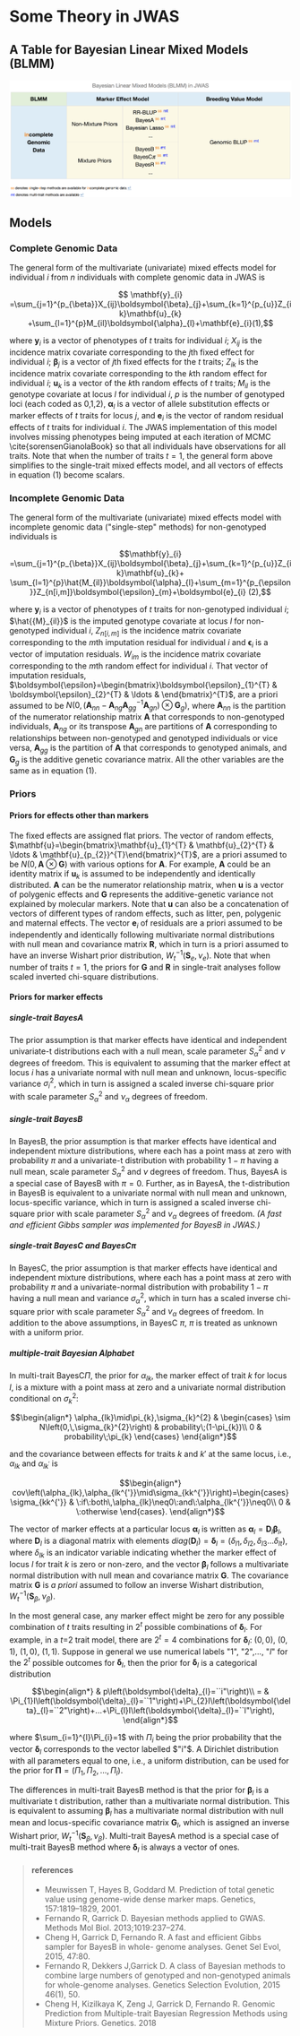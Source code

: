 # Some Theory in JWAS

## A Table for Bayesian Linear Mixed Models (BLMM)

![BLMM](../assets/BLMM.png)



## Models

### Complete Genomic Data
The general form of the multivariate (univariate) mixed effects model for individual $i$ from $n$ individuals with complete genomic data in JWAS is

$$
\mathbf{y}_{i}
 =\sum_{j=1}^{p_{\beta}}X_{ij}\boldsymbol{\beta}_{j}+\sum_{k=1}^{p_{u}}Z_{ik}\mathbf{u}_{k}
 +\sum_{l=1}^{p}M_{il}\boldsymbol{\alpha}_{l}+\mathbf{e}_{i}(1),$$

where $\mathbf{y}_{i}$ is a vector of phenotypes of $t$ traits for individual $i$; $X_{ij}$ is the incidence matrix covariate corresponding to the $j$th fixed effect for individual $i$; $\boldsymbol{\beta}_{j}$ is a vector of $j$th fixed effects for the $t$ traits; $Z_{ik}$ is the incidence matrix covariate corresponding to the $k$th random effect for individual $i$; $\boldsymbol{u}_{k}$ is a vector of the $k$th random effects of $t$ traits; $M_{il}$ is the genotype covariate at locus $l$ for individual $i$, $p$ is the number of genotyped loci (each coded as 0,1,2), $\boldsymbol{\alpha}_{l}$ is a vector of allele substitution effects or marker effects of $t$ traits for locus $j$, and $\mathbf{e}_{i}$ is the vector of random residual effects of $t$ traits for individual $i$. The JWAS implementation of this model involves missing phenotypes being imputed at each iteration of MCMC \cite{sorensenGianolaBook} so that all individuals have observations for all traits. Note that when the number of traits $t=1$, the general form above simplifies to the single-trait  mixed effects model, and all vectors of effects in equation (1) become scalars.

### Incomplete Genomic Data

The general form of the multivariate (univariate) mixed effects model with incomplete genomic data ("single-step" methods) for non-genotyped individuals is

```math
\mathbf{y}_{i}
=\sum_{j=1}^{p_{\beta}}X_{ij}\boldsymbol{\beta}_{j}+\sum_{k=1}^{p_{u}}Z_{ik}\mathbf{u}_{k}+
\sum_{l=1}^{p}\hat{M_{il}}\boldsymbol{\alpha}_{l}+\sum_{m=1}^{p_{\epsilon}}Z_{n[i,m]}\boldsymbol{\epsilon}_{m}+\boldsymbol{e}_{i} (2),
```

where $\mathbf{y}_{i}$ is a vector of phenotypes of $t$ traits for non-genotyped individual $i$;  $\hat{{M}_{il}}$ is the imputed genotype covariate at locus $l$ for non-genotyped individual $i$, $Z_{n[i,m]}$ is the incidence matrix covariate corresponding to the $m$th imputation residual for individual $i$ and $\boldsymbol{\epsilon}_i$ is a vector of imputation residuals. $W_{im}$ is the incidence matrix covariate corresponding to the $m$th random effect for individual $i$. That vector of imputation residuals, $\boldsymbol{\epsilon}=\begin{bmatrix}\boldsymbol{\epsilon}_{1}^{T} & \boldsymbol{\epsilon}_{2}^{T} & \ldots & \end{bmatrix}^{T}$, are a priori assumed to be $N\left(0,(\mathbf{A}_{nn}-\mathbf{A}_{ng}\mathbf{A}_{gg}^{-1}\mathbf{A}_{gn})\otimes\mathbf{G}_{g}\right)$, where $\mathbf{A}_{nn}$ is the partition of the numerator relationship matrix  $\mathbf{A}$ that corresponds to non-genotyped individuals, $\mathbf{A}_{ng}$ or its transpose $\mathbf{A}_{gn}$ are partitions of $\mathbf{A}$ corresponding to relationships between non-genotyped and genotyped individuals or vice versa,  $\mathbf{A}_{gg}$ is the  partition of $\mathbf{A}$ that corresponds to genotyped animals, and $\mathbf{G}_{g}$ is the additive genetic covariance matrix. All the other variables are the same as in equation (1).

### Priors

#### Priors for effects other than markers

The fixed effects are assigned flat priors. The vector of random effects, $\mathbf{u}=\begin{bmatrix}\mathbf{u}_{1}^{T} & \mathbf{u}_{2}^{T} & \ldots & \mathbf{u}_{p_{2}}^{T}\end{bmatrix}^{T}$, are a priori
assumed to be $N\left(0,\mathbf{A}\otimes\mathbf{G}\right)$ with various options for $\mathbf{A}$. For example, $\mathbf{A}$ could be an identity matrix if $\boldsymbol{u}_{k}$ is assumed to be independently and
identically distributed. $\mathbf{A}$ can be  the numerator relationship matrix, when $\boldsymbol{u}$ is a vector of polygenic effects and $\mathbf{G}$
represents the additive-genetic variance not explained by molecular markers. Note that $\boldsymbol{u}$ can also be a concatenation of vectors
of different types of random effects, such as litter, pen, polygenic and maternal effects. The vector $\boldsymbol{e}_{i}$ of residuals are a
priori assumed to be independently and identically following multivariate normal distributions with null mean and
covariance matrix $\mathbf{R}$, which in turn is a priori assumed to have an inverse Wishart prior distribution, $W_{t}^{-1}\left(\mathbf{S}_{e},\nu_{e}\right)$. Note
that when number of traits $t=1$, the priors for $\mathbf{G}$ and $\mathbf{R}$ in single-trait analyses follow scaled inverted chi-square
distributions.

#### Priors for marker effects

##### single-trait BayesA

The prior assumption is that marker effects have identical
and independent univariate-t distributions each with a null mean,
scale parameter $S^2_{\alpha}$ and $\nu$ degrees of freedom.
This is equivalent to assuming that the marker effect at locus $i$ has a univariate normal
with null mean and unknown, locus-specific variance $\sigma^2_i$,
which in turn is assigned a scaled inverse chi-square prior with scale
parameter $S^2_{\alpha}$ and $\nu_{\alpha}$ degrees of freedom.

##### single-trait BayesB

In BayesB, the prior assumption is that marker effects have identical
and independent mixture distributions, where each has a point mass at
zero with probability $\pi$ and a univariate-t distribution with
probability $1-\pi$ having a null mean, scale parameter $S^2_{\alpha}$
and $\nu$ degrees of freedom. Thus, BayesA is a special case of BayesB
with $\pi=0$. Further, as in BayesA, the t-distribution in BayesB is
equivalent to a univariate normal with null mean and unknown,
locus-specific variance, which in turn is assigned a scaled inverse chi-square
prior with scale parameter $S^2_{\alpha}$ and $\nu_{\alpha}$ degrees
of freedom. *(A fast and efficient Gibbs sampler was implemented for BayesB in JWAS.)*

##### single-trait BayesC and BayesC$\pi$

In BayesC, the prior assumption is that marker effects have identical
and independent mixture distributions, where each has a point mass at
zero with probability $\pi$ and a univariate-normal distribution with
probability $1-\pi$ having a null mean and variance
$\sigma^2_{\alpha}$, which in turn has a scaled inverse chi-square
prior with scale parameter $S^2_{\alpha}$ and $\nu_{\alpha}$ degrees
of freedom. In addition to the above assumptions, in BayesC $\pi$, $\pi$ is treated
as unknown with a uniform prior.

##### multiple-trait Bayesian Alphabet

In multi-trait BayesC$\Pi$, the prior for $\alpha_{lk}$, the marker effect of trait $k$ for locus $l$, is a mixture with a point mass at zero and a
univariate normal distribution conditional on $\sigma_{k}^{2}$:

```math
\begin{align*}
\alpha_{lk}\mid\pi_{k},\sigma_{k}^{2} & \begin{cases}
\sim N\left(0,\,\sigma_{k}^{2}\right) & probability\;(1-\pi_{k})\\
0 & probability\;\pi_{k}
\end{cases}
\end{align*}
```
and the covariance between effects for traits $k$ and $k'$ at the same locus, i.e., $\alpha_{lk}$ and $\alpha_{lk^{'}}$ is

```math
\begin{align*}
cov\left(\alpha_{lk},\alpha_{lk^{'}}\mid\sigma_{kk^{'}}\right)=\begin{cases}
\sigma_{kk^{'}} & \:if\:both\,\alpha_{lk}\neq0\:and\:\alpha_{lk^{'}}\neq0\\
0 & \:otherwise
\end{cases}.
\end{align*}
```

The vector of marker effects
at a particular locus $\boldsymbol{\alpha}_{l}$ is written as
$\boldsymbol{\alpha}_{l}=\boldsymbol{D}_{l}\boldsymbol{\beta}_{l}$,
where $\boldsymbol{D}_{l}$ is a diagonal matrix with elements $diag\left(\boldsymbol{D}_{l}\right)=\boldsymbol{\delta}_{l}=\left(\delta_{l1},\delta_{l2},\delta_{l3}\ldots\delta_{lt}\right)$,
where $\delta_{lk}$ is an indicator variable indicating whether the marker effect of locus
$l$ for trait $k$ is zero or non-zero, and the vector
$\boldsymbol{\beta}_{l}$ follows a multivariate normal distribution
with null mean and covariance matrix $\boldsymbol{G}$. The covariance matrix $\boldsymbol{G}$ is $a$ $priori$ assumed to follow
an inverse Wishart distribution, $W_{t}^{-1}\left(\mathbf{S}_{\beta},\nu_{\beta}\right)$.

In the most general case, any marker effect might be zero for any possible combination
of $t$ traits resulting in $2^{t}$ possible combinations of $\boldsymbol{\delta}_{l}$. For example, in a $t$=2 trait model, there are $2^{t}=4$ combinations
for  $\boldsymbol{\delta}_{l}$: $(0,\,0)$, $(0,\,1)$, $(1,\,0)$, $(1,\,1)$. Suppose in general we use numerical labels "1", "2",$\ldots$, "$l$" for the $2^{t}$ possible
outcomes for  $\boldsymbol{\delta}_{l}$, then the prior for  $\boldsymbol{\delta}_{l}$ is a categorical distribution

```math
\begin{align*}
 & p\left(\boldsymbol{\delta}_{l}=``i"\right)\\
= & \Pi_{1}I\left(\boldsymbol{\delta}_{l}=``1"\right)+\Pi_{2}I\left(\boldsymbol{\delta}_{l}=``2"\right)+...+\Pi_{l}I\left(\boldsymbol{\delta}_{l}=``l"\right),
\end{align*}
```

where $\sum_{i=1}^{l}\Pi_{i}=1$ with $\Pi_{i}$ being the prior probability that the vector $\boldsymbol{\delta}_{l}$ corresponds to the vector labelled $"i"$. A Dirichlet distribution with all parameters equal to one, i.e., a uniform distribution, can be used for the prior for
$\boldsymbol{\Pi}=\left(\Pi_{1},\Pi_{2},...,\Pi_{l}\right)$.   

The differences
in multi-trait BayesB method is that the prior for $\boldsymbol{\beta}_{l}$
is a multivariate t distribution, rather than a multivariate normal distribution. This is equivalent to assuming $\boldsymbol{\beta}_{l}$ has a multivariate normal distribution with null mean and locus-specific covariance matrix $\boldsymbol{G}_{l}$, which is assigned an inverse
Wishart prior, $W_{t}^{-1}\left(\mathbf{S}_{\beta},\nu_{\beta}\right)$. Multi-trait BayesA method is a special case of
multi-trait BayesB method where $\boldsymbol{\delta}_{l}$ is always a vector of ones.

> #### references
> * Meuwissen T, Hayes B, Goddard M. Prediction of total genetic value using genome-wide dense marker maps. Genetics, 157:1819–1829, 2001.
> * Fernando R, Garrick D. Bayesian methods applied to GWAS. Methods Mol Biol. 2013;1019:237–274.
> * Cheng H, Garrick D, Fernando R. A fast and efficient Gibbs sampler for BayesB in whole- genome analyses. Genet Sel Evol, 2015, 47:80.
> * Fernando R, Dekkers J,Garrick D. A class of Bayesian methods to combine large numbers of genotyped and non-genotyped animals for whole-genome analyses. Genetics Selection Evolution, 2015 46(1), 50.
> * Cheng H, Kizilkaya K, Zeng J, Garrick D, Fernando R. Genomic Prediction from Multiple-trait Bayesian Regression Methods using Mixture Priors. Genetics. 2018
